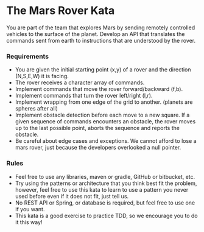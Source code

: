 # The Mars Rover Kata
You are part of the team that explores Mars by sending remotely controlled vehicles to the surface of the planet. Develop an API that translates the commands sent from earth to instructions that are understood by the rover.


### Requirements
* You are given the initial starting point (x,y) of a rover and the direction (N,S,E,W) it is facing.
* The rover receives a character array of commands.
* Implement commands that move the rover forward/backward (f,b).
* Implement commands that turn the rover left/right (l,r).
* Implement wrapping from one edge of the grid to another. (planets are spheres after all)
* Implement obstacle detection before each move to a new square. If a given sequence of commands encounters an obstacle, the rover moves up to the last possible point, aborts the sequence and reports the obstacle.
* Be careful about edge cases and exceptions. We cannot afford to lose a mars rover, just because the developers overlooked a null pointer.

### Rules
* Feel free to use any libraries, maven or gradle, GitHub or bitbucket, etc.
* Try using the patterns or architecture that you think best fit the problem, however, feel free to use this kata to learn to use a pattern you never used before even if it does not fit, just tell us.
* No REST API or Spring, or database is required, but feel free to use one if you want.
* This kata is a good exercise to practice TDD, so we encourage you to do it this way!
